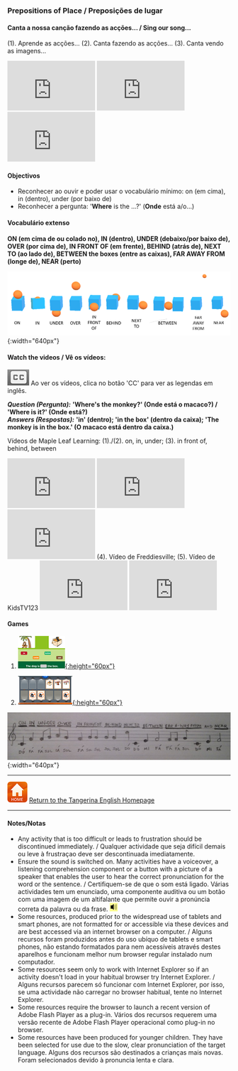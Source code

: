 ### Prepositions of Place / Preposições de lugar

#### Canta a nossa canção fazendo as acções... / Sing our song...  

(1). Aprende as acções...  (2). Canta fazendo as acções...  (3). Canta vendo as imagens...     
<iframe width="198" height="112" src="https://www.youtube.com/embed/NpIfvRw3zNQ" frameborder="0" allow="accelerometer; autoplay; encrypted-media; gyroscope; picture-in-picture" allowfullscreen></iframe> <iframe width="198" height="112" src="https://www.youtube.com/embed/z3kV1oEbZKE" frameborder="0" allow="accelerometer; autoplay; encrypted-media; gyroscope; picture-in-picture" allowfullscreen></iframe> <iframe width="198" height="112" src="https://www.youtube.com/embed/w0nOifIWHqs" frameborder="0" allow="accelerometer; autoplay; encrypted-media; gyroscope; picture-in-picture" allowfullscreen></iframe>  

#### Objectivos

* Reconhecer ao ouvir e poder usar o vocabulário mínimo: on (em cima), in (dentro), under (por baixo de)
* Reconhecer a pergunta: '**Where** is the ...?' (**Onde** está a/o...)  

#### Vocabulário extenso

**ON (em cima de ou colado no), IN (dentro), UNDER (debaixo/por baixo de), OVER (por cima de), IN FRONT OF (em frente), BEHIND (atrás de), NEXT TO (ao lado de), BETWEEN the boxes (entre as caixas), FAR AWAY FROM (longe de), NEAR (perto)**  

![pp_10](/images/pp_10.PNG){:width="640px"}  

#### Watch the videos / Vê os vídeos:

![clocap](/images/clocap.png) Ao ver os vídeos, clica no botão 'CC' para ver as legendas em inglês.

***Question (Pergunta):*** **'Where's the monkey?' (Onde está o macaco?) / 'Where is it?' (Onde está?)**  
***Answers (Respostas):*** **'in' (dentro); 'in the box' (dentro da caixa); 'The monkey is in the box.' (O macaco está dentro da caixa.)**

Vídeos de Maple Leaf Learning: (1)./(2). on, in, under; (3). in front of, behind, between  

<iframe width="198" height="112" src="https://www.youtube.com/embed/8F0NYBBKczM" frameborder="0" allow="accelerometer; autoplay; encrypted-media; gyroscope; picture-in-picture" allowfullscreen></iframe> 
<iframe width="198" height="112" src="https://www.youtube.com/embed/uDGwhiwwxXA" frameborder="0" allow="accelerometer; autoplay; encrypted-media; gyroscope; picture-in-picture" allowfullscreen></iframe>
<iframe width="198" height="112" src="https://www.youtube.com/embed/xERTESWbqhU" frameborder="0" allow="accelerometer; autoplay; encrypted-media; gyroscope; picture-in-picture" allowfullscreen></iframe>  
(4). Vídeo de Freddiesville; (5). Vídeo de KidsTV123   
<iframe width="198" height="112" src="https://www.youtube.com/embed/YI6VAsGlk7U" frameborder="0" allow="accelerometer; autoplay; encrypted-media; gyroscope; picture-in-picture" allowfullscreen></iframe> 
<iframe width="198" height="112" src="https://www.youtube.com/embed/idJYhjGyWTU" frameborder="0" allow="accelerometer; autoplay; encrypted-media; gyroscope; picture-in-picture" allowfullscreen></iframe>

#### Games

1. [![smpp](/images/smpp.png){:height="60px"}](https://www.eslgamesplus.com/prepositions-of-place-esl-fun-game-online-grammar-practice/)
<!--- 2. [![efgpp](/images/efgpp.PNG)](https://englishflashgames.blogspot.pt/2008/06/prepositions-of-place-game.html) -->
2. [![ppme](/images/ppme.png){:height="60px"}](http://eslgamesworld.com/members/games/grammar/memory%20game/prepositions%20of%20place/prepositions.html)

![pauta_10](/images/pauta_10.jpg){:width="640px"} 

***
[![home](/images/home.PNG)](https://tangerina-pt.github.io/English) [Return to the Tangerina English Homepage](https://tangerina-pt.github.io/English)

***
#### Notes/Notas
* Any activity that is too difficult or leads to frustration should be discontinued immediately. / Qualquer actividade que seja difícil demais ou leve à frustraçao deve ser descontinuada imediatamente.
* Ensure the sound is switched on. Many activities have a voiceover, a listening comprehension component or a button with a picture of a speaker that enables the user to hear the correct pronunciation for the word or the sentence. / Certifiquem-se de que o som está ligado. Várias actividades tem um enunciado, uma componente auditiva ou um botão com uma imagem de um altifalante que permite ouvir a pronúncia correta da palavra ou da frase. ![spkr2](/images/spkr2.PNG)
* Some resources, produced prior to the widespread use of tablets and smart phones, are not formatted for or accessible via these devices and are best accessed via an internet browser on a computer. / Alguns recursos foram produzidos antes do uso ubíquo de tablets e smart phones, não estando formatados para nem acessíveis através destes aparelhos e funcionam melhor num browser regular instalado num computador.
* Some resources seem only to work with Internet Explorer so if an activity doesn't load in your habitual browser try Internet Explorer. / Alguns recursos parecem só funcionar com Internet Explorer, por isso, se uma actividade não carregar no browser habitual, tente no Internet Explorer.
* Some resources require the browser to launch a recent version of Adobe Flash Player as a plug-in. Vários dos recursos requerem uma versão recente de Adobe Flash Player operacional como plug-in no browser.
* Some resources have been produced for younger children. They have been selected for use due to the slow, clear pronunciation of the target language. Alguns dos recursos são destinados a crianças mais novas. Foram selecionados devido à pronuncia lenta e clara.
